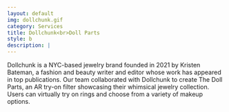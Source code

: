 ```yaml
---
layout: default
img: dollchunk.gif
category: Services
title: Dollchunk<br>Doll Parts
style: b
description: |
---
```

  Dollchunk is a NYC-based jewelry brand founded in 2021 by Kristen Bateman, a fashion and beauty writer and editor whose work has appeared in top publications. Our team collaborated with Dollchunk to create The Doll Parts, an AR try-on filter showcasing their whimsical jewelry collection. Users can virtually try on rings and choose from a variety of makeup options. 
